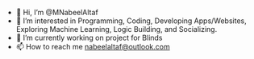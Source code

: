 - 👋 Hi, I’m @MNabeelAltaf
- 👀 I’m interested in Programming, Coding, Developing Apps/Websites, Exploring Machine Learning, Logic Building, and Socializing.
- 🌱 I’m currently working on project for Blinds
- 📫 How to reach me nabeelaltaf@outlook.com
<!---
MNabeelAltaf/MNabeelAltaf is a ✨ special ✨ repository because its `README.md` (this file) appears on your GitHub profile.
You can click the Preview link to take a look at your changes.
--->
